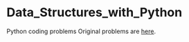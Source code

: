 # Data_Structures_with_Python

Python coding problems
Original problems are [here].

[here]: <http://interactivepython.org/courselib/static/pythonds/BasicDS/ProgrammingExercises.html>
